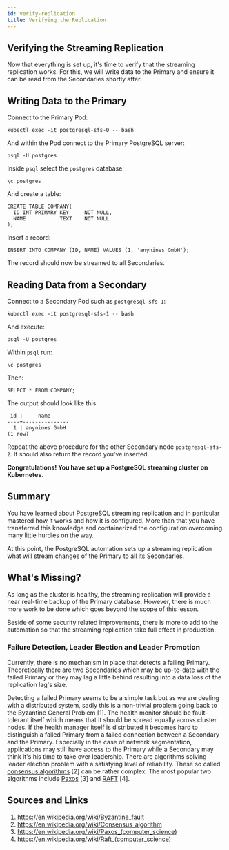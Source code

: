 ```yaml
---
id: verify-replication
title: Verifying the Replication
---
```


## Verifying the Streaming Replication

Now that everything is set up, it's time to verify that the streaming replication works. For this, we will write data to the Primary and ensure it can be read from the Secondaries shortly after.

## Writing Data to the Primary

Connect to the Primary Pod:

    kubectl exec -it postgresql-sfs-0 -- bash

And within the Pod connect to the Primary PostgreSQL server:

    psql -U postgres

Inside `psql` select the `postgres` database:

    \c postgres

And create a table:

    CREATE TABLE COMPANY(
      ID INT PRIMARY KEY     NOT NULL,
      NAME           TEXT    NOT NULL
    ); 

Insert a record:

    INSERT INTO COMPANY (ID, NAME) VALUES (1, 'anynines GmbH');

The record should now be streamed to all Secondaries.

## Reading Data from a Secondary

Connect to a Secondary Pod such as `postgresql-sfs-1`:

    kubectl exec -it postgresql-sfs-1 -- bash

And execute:

    psql -U postgres

Within `psql` run:

    \c postgres

Then:

    SELECT * FROM COMPANY;

The output should look like this:

     id |     name
    ----+---------------
      1 | anynines GmbH
    (1 row)

Repeat the above procedure for the other Secondary node `postgresql-sfs-2`. It should also return the record you've inserted.

**Congratulations! You have set up a PostgreSQL streaming cluster on Kubernetes**.

## Summary

You have learned about PostgreSQL streaming replication and in particular mastered how it works and how it is configured. More than that you have transferred this knowledge and containerized the configuration overcoming many little hurdles on the way.

At this point, the PostgreSQL automation sets up a streaming replication what will stream changes of the Primary to all its Secondaries.

## What's Missing?

As long as the cluster is healthy, the streaming replication will provide a near real-time backup of the Primary database. However, there is much more work to be done which goes beyond the scope of this lesson.

Beside of some security related improvements, there is more to add to the automation so that the streaming replication take full effect in production.

### Failure Detection, Leader Election and Leader Promotion

Currently, there is no mechanism in place that detects a failing Primary. Theoretically there are two Secondaries which may be up-to-date with the failed Primary or they may lag a little behind resulting into a data loss of the replication lag's size.

Detecting a failed Primary seems to be a simple task but as we are dealing with a distributed system, sadly this is a non-trivial problem going back to the Byzantine General Problem [1]. The health monitor should be fault-tolerant itself which means that it should be spread equally across cluster nodes. If the health manager itself is distributed it becomes hard to distinguish a failed Primary from a failed connection between a Secondary and the Primary. Especially in the case of network segmentation, applications may still have access to the Primary while a Secondary may think it's his time to take over leadership. There are algorithms solving leader election problem with a satisfying level of reliability. These so called [consensus algorithms](https://en.wikipedia.org/wiki/Consensus_algorithm) [2] can be rather complex. The most popular two algorithms include [Paxos](https://en.wikipedia.org/wiki/Paxos_(computer_science)) [3] and [RAFT](https://en.wikipedia.org/wiki/Raft_(computer_science)) [4].

## Sources and Links
1. https://en.wikipedia.org/wiki/Byzantine_fault
2. https://en.wikipedia.org/wiki/Consensus_algorithm
3. https://en.wikipedia.org/wiki/Paxos_(computer_science)
4. https://en.wikipedia.org/wiki/Raft_(computer_science)